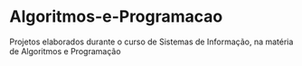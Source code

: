 # Algoritmos-e-Programacao
Projetos elaborados durante o curso de Sistemas de Informação, na matéria de Algoritmos e Programação
